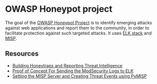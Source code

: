 # OWASP Honeypot project

The goal of the [OWASP Honeypot Project](https://github.com/OWASP/Honeypot-Project) is to identify emerging attacks against web applications and report them to the community, in order to facilitate protection against such targeted attacks. It uses [ELK stack](../siem/elk-stack.md) and [MISP](../siem/misp.md).

## Resources

* [Building Honeytraps and Reporting Threat Intelligence](https://github.com/OWASP/Honeypot-Project/tree/master/honeytraps#readme)
* [Proof of Concept For Sending the ModSecurity Logs to ELK](https://github.com/OWASP/Honeypot-Project/tree/master/mds_elk)
* [Setting the MISP Server and Creating Threat Events using PyMISP](https://github.com/OWASP/Honeypot-Project/tree/master/misp-doc)



